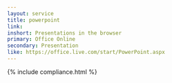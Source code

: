 ```yaml
---
layout: service
title: powerpoint
link: 
inshort: Presentations in the browser
primary: Office Online
secondary: Presentation
like: https://office.live.com/start/PowerPoint.aspx
---
```


{% include compliance.html %}
